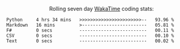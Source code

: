 <!--<p align="center">
  <img width="auto" src ="https://github-readme-stats.vercel.app/api/top-langs/?username=syrkis&layout=compact&hide_border=true&theme=darcula&bg_color=00000000&langs_count=6&hide=jupyter%20notebook,JavaScript,HTML" width = 400>
      <img src ="https://github-readme-streak-stats.herokuapp.com?user=syrkis&theme=darcula&hide_border=true&background=FFFFFF00" width = 400>

</p>-->
<p align="center">Rolling seven day <a href='https://wakatime.com/'> WakaTime</a> coding stats:</p>
<!--START_SECTION:waka-->

```text
Python     4 hrs 34 mins   >>>>>>>>>>>>>>>>>>>>>>>--   93.96 %
Markdown   16 mins         >------------------------   05.81 %
F#         0 secs          -------------------------   00.11 %
CSV        0 secs          -------------------------   00.10 %
Text       0 secs          -------------------------   00.02 %
```

<!--END_SECTION:waka-->
